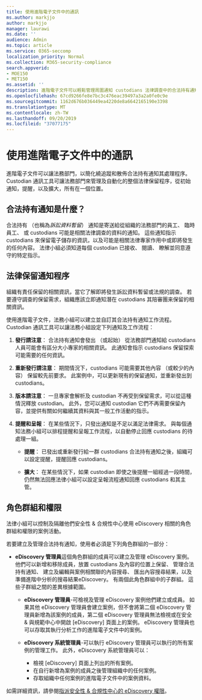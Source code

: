 ```yaml
---
title: 使用進階電子文件中的通訊
ms.author: markjjo
author: markjjo
manager: laurawi
ms.date: ''
audience: Admin
ms.topic: article
ms.service: O365-seccomp
localization_priority: Normal
ms.collection: M365-security-compliance
search.appverid:
- MOE150
- MET150
ms.assetid: ''
description: 進階電子文件可以輕鬆管理周圍通知 custodians 法律調查中的合法持有通知工作流程。
ms.openlocfilehash: 67cd9266fe8e7bc3c476eac39497a3a2a0fe0c9e
ms.sourcegitcommit: 1162d676b036449ea4220de8a6642165190e3398
ms.translationtype: MT
ms.contentlocale: zh-TW
ms.lasthandoff: 09/20/2019
ms.locfileid: "37077175"
---
```

# <a name="work-with-communications-in-advanced-ediscovery"></a>使用進階電子文件中的通訊

進階電子文件可以讓法務部門，以簡化繞追蹤和散佈合法持有通知其處理程序。 Custodian 通訊工具可讓法務部門來管理及自動化的整個法律保留程序，從初始通知，提醒，以及擴大，所有在一個位置。

## <a name="what-is-a-legal-hold-notification"></a>合法持有通知是什麼？

合法持有 （也稱為*訴訟資料暫留*） 通知是寄送給從組織的法務部門的員工、 臨時員工、 或 custodians 可能是相關法律調查的資料的通知。 這些通知指示 custodians 來保留電子儲存的資訊，以及可能是相關法律專家作用中或即將發生的任何內容。 法律小組必須知道每個 custodian 已接收、 閱讀、 瞭解並同意遵守的特定指示。

## <a name="the-legal-hold-notification-process"></a>法律保留通知程序

組織有責任保留的相關資訊，當它了解即將發生訴訟資料暫留或法規的調查。 若要遵守調查的保留需求，組織應該立即通知潛在 custodians 其陪審團来保留的相關資訊。

使用進階電子文件，法務小組可以建立並自訂其合法持有通知工作流程。 Custodian 通訊工具可以讓法務小組設定下列通知及工作流程：

1. **發行請注意**： 合法持有通知會發出 （或起始） 從法務部門通知給 custodians 人員可能會有區分大小專家的相關資訊。 此通知會指示 custodians 保留探索可能需要的任何資訊。
   
2.  **重新發行請注意**： 期間情況下，custodians 可能需要其他內容 （或較少的內容） 保留較先前要求。 此案例中，可以更新現有的保留通知，並重新發出到 custodians。

3.  **版本請注意**： 一旦專家會解析及 custodian 不再受到保留需求，可以從這種情況釋放 custodian。 此外，您可以通知 custodian 它們不再需要保留內容，並提供有關如何繼續其資料與其一般工作活動的指示。

4. **提醒和呈報**： 在某些情況下，只發出通知是不足以滿足法律需求。 與每個通知法務小組可以排程提醒和呈報工作流程，以自動停止回應 custodians 的待處理一組。

    - **提醒**： 已發出或重新發行給一群 custodians 合法持有通知之後，組織可以設定提醒，提醒回應 custodians。

    - **擴大**： 在某些情況下，如果 custodian 即使之後提醒一組經過一段時間，仍然無法回應法律小組可以設定呈報流程通知回應 custodians 和其主管。

## <a name="role-groups-and-permissions"></a>角色群組和權限 

法律小組可以控制及隔離他們安全性 & 合規性中心使用 eDiscovery 相關的角色群組和權限的案例活動。 

若要建立及管理合法持有通知，使用者必須是下列角色群組的一部分：

- **eDiscovery 管理員**這個角色群組的成員可以建立及管理 eDiscovery 案例。 他們可以新增和移除成員，放置 custodians 及內容的位置上保留、 管理合法持有通知、 建立及編輯與案例相關聯的內容搜尋、 匯出內容搜尋結果，以及準備進階中分析的搜尋結果eDiscovery。 有兩個此角色群組中的子群組。 這些子群組之間的差異根據範圍。

  - **eDiscovery 管理員**-可檢視及管理 eDiscovery 案例他們建立或成員。 如果其他 eDiscovery 管理員會建立案例，但不會將第二個 eDiscovery 管理員新增為該案例的成員，第二個 eDiscovery 管理員無法檢視或在安全 & 與規範中心中開啟 [eDiscovery] 頁面上的案例。 eDiscovery 管理員也可以存取其執行分析工作的進階電子文件中的案例。

  - **eDiscovery 系統管理員**-可以執行 eDiscovery 管理員可以執行的所有案例的管理工作。 此外，eDiscovery 系統管理員可以：
    
    - 檢視 [eDiscovery] 頁面上列出的所有案例。
    - 在自行新增為案例的成員之後管理組織中的任何案例。
    - 存取組織中任何案例的進階電子文件中的案例資料。

如需詳細資訊，請參閱[指派安全性 & 合規性中心的 eDiscovery 權限](assign-ediscovery-permissions.md)。